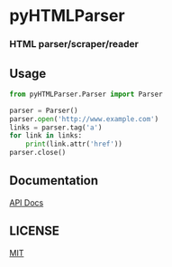 pyHTMLParser
=========

### HTML parser/scraper/reader

## Usage
```python
from pyHTMLParser.Parser import Parser

parser = Parser()
parser.open('http://www.example.com')
links = parser.tag('a')
for link in links:
	print(link.attr('href'))
parser.close()
```

## Documentation
[API Docs](http://ishibashijun.github.io/pyHTMLParser/)

## LICENSE

[MIT](http://www.opensource.org/licenses/mit-license.php)